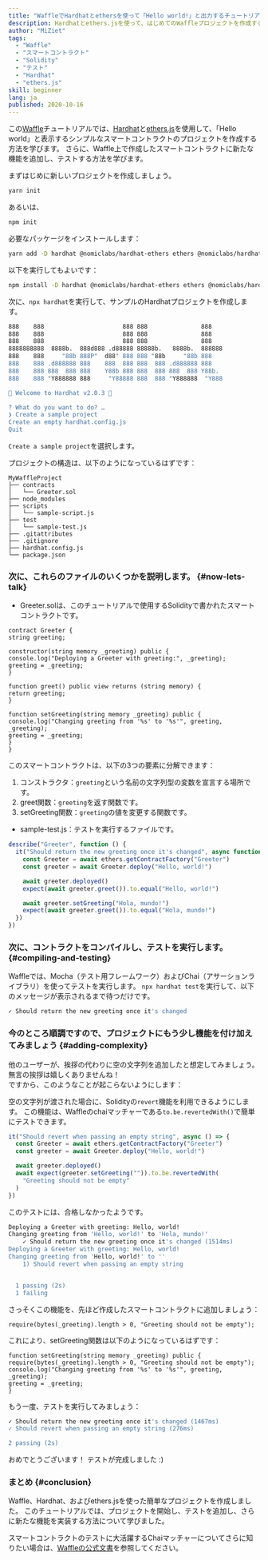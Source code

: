 ```yaml
---
title: "WaffleでHardhatとethersを使って「Hello world!」と出力するチュートリアル"
description: Hardhatとethers.jsを使って、はじめてのWaffleプロジェクトを作成する
author: "MiZiet"
tags:
  - "Waffle"
  - "スマートコントラクト"
  - "Solidity"
  - "テスト"
  - "Hardhat"
  - "ethers.js"
skill: beginner
lang: ja
published: 2020-10-16
---
```


この[Waffle](https://ethereum-waffle.readthedocs.io)チュートリアルでは、[Hardhat](https://hardhat.org/)と[ethers.js](https://docs.ethers.io/v5/)を使用して、「Hello world」と表示するシンプルなスマートコントラクトのプロジェクトを作成する方法を学びます。 さらに、Waffle上で作成したスマートコントラクトに新たな機能を追加し、テストする方法を学びます。

まずはじめに新しいプロジェクトを作成しましょう。

```bash
yarn init
```

あるいは、

```bash
npm init
```

必要なパッケージをインストールします：

```bash
yarn add -D hardhat @nomiclabs/hardhat-ethers ethers @nomiclabs/hardhat-waffle ethereum-waffle chai
```

以下を実行してもよいです：

```bash
npm install -D hardhat @nomiclabs/hardhat-ethers ethers @nomiclabs/hardhat-waffle ethereum-waffle chai
```

次に、`npx hardhat`を実行して、サンプルのHardhatプロジェクトを作成します。

```bash
888    888                      888 888               888
888    888                      888 888               888
888    888                      888 888               888
8888888888  8888b.  888d888 .d88888 88888b.   8888b.  888888
888    888     "88b 888P"  d88" 888 888 "88b     "88b 888
888    888 .d888888 888    888  888 888  888 .d888888 888
888    888 888  888 888    Y88b 888 888  888 888  888 Y88b.
888    888 "Y888888 888     "Y88888 888  888 "Y888888  "Y888

👷 Welcome to Hardhat v2.0.3 👷‍

? What do you want to do? …
❯ Create a sample project
Create an empty hardhat.config.js
Quit
```

`Create a sample project`を選択します。

プロジェクトの構造は、以下のようになっているはずです：

```
MyWaffleProject
├── contracts
│   └── Greeter.sol
├── node_modules
├── scripts
│   └── sample-script.js
├── test
│   └── sample-test.js
├── .gitattributes
├── .gitignore
├── hardhat.config.js
└── package.json
```

### 次に、これらのファイルのいくつかを説明します。 {#now-lets-talk}

- Greeter.solは、このチュートリアルで使用するSolidityで書かれたスマートコントラクトです。

```solidity
contract Greeter {
string greeting;

constructor(string memory _greeting) public {
console.log("Deploying a Greeter with greeting:", _greeting);
greeting = _greeting;
}

function greet() public view returns (string memory) {
return greeting;
}

function setGreeting(string memory _greeting) public {
console.log("Changing greeting from '%s' to '%s'", greeting, _greeting);
greeting = _greeting;
}
}
```

このスマートコントラクトは、以下の3つの要素に分解できます：

1. コンストラクタ：`greeting`という名前の文字列型の変数を宣言する場所です。
2. greet関数：`greeting`を返す関数です。
3. setGreeting関数：`greeting`の値を変更する関数です。

- sample-test.js：テストを実行するファイルです。

```js
describe("Greeter", function () {
  it("Should return the new greeting once it's changed", async function () {
    const Greeter = await ethers.getContractFactory("Greeter")
    const greeter = await Greeter.deploy("Hello, world!")

    await greeter.deployed()
    expect(await greeter.greet()).to.equal("Hello, world!")

    await greeter.setGreeting("Hola, mundo!")
    expect(await greeter.greet()).to.equal("Hola, mundo!")
  })
})
```

### 次に、コントラクトをコンパイルし、テストを実行します。 {#compiling-and-testing}

Waffleでは、Mocha（テスト用フレームワーク）およびChai（アサーションライブラリ）を使ってテストを実行します。 `npx hardhat test`を実行して、以下のメッセージが表示されるまで待つだけです。

```bash
✓ Should return the new greeting once it's changed
```

### 今のところ順調ですので、プロジェクトにもう少し機能を付け加えてみましょう<Emoji text=":slightly_smiling_face:" size={1}/> {#adding-complexity}

他のユーザーが、挨拶の代わりに空の文字列を追加したと想定してみましょう。 無言の挨拶は嬉しくありませんね！  
ですから、このようなことが起こらないようにします：

空の文字列が渡された場合に、Solidityの`revert`機能を利用できるようにします。 この機能は、Waffleのchaiマッチャーである`to.be.revertedWith()`で簡単にテストできます。

```js
it("Should revert when passing an empty string", async () => {
  const Greeter = await ethers.getContractFactory("Greeter")
  const greeter = await Greeter.deploy("Hello, world!")

  await greeter.deployed()
  await expect(greeter.setGreeting("")).to.be.revertedWith(
    "Greeting should not be empty"
  )
})
```

このテストには、合格しなかったようです。

```bash
Deploying a Greeter with greeting: Hello, world!
Changing greeting from 'Hello, world!' to 'Hola, mundo!'
    ✓ Should return the new greeting once it's changed (1514ms)
Deploying a Greeter with greeting: Hello, world!
Changing greeting from 'Hello, world!' to ''
    1) Should revert when passing an empty string


  1 passing (2s)
  1 failing
```

さっそくこの機能を、先ほど作成したスマートコントラクトに追加しましょう：

```solidity
require(bytes(_greeting).length > 0, "Greeting should not be empty");
```

これにより、setGreeting関数は以下のようになっているはずです：

```solidity
function setGreeting(string memory _greeting) public {
require(bytes(_greeting).length > 0, "Greeting should not be empty");
console.log("Changing greeting from '%s' to '%s'", greeting, _greeting);
greeting = _greeting;
}
```

もう一度、テストを実行してみましょう：

```bash
✓ Should return the new greeting once it's changed (1467ms)
✓ Should revert when passing an empty string (276ms)

2 passing (2s)
```

おめでとうございます！ テストが完成しました :)

### まとめ {#conclusion}

Waffle、Hardhat、およびethers.jsを使った簡単なプロジェクトを作成しました。 このチュートリアルでは、プロジェクトを開始し、テストを追加し、さらに新たな機能を実装する方法について学びました。

スマートコントラクトのテストに大活躍するChaiマッチャーについてさらに知りたい場合は、[Waffleの公式文書](https://ethereum-waffle.readthedocs.io/en/latest/matchers.html)を参照してください。
